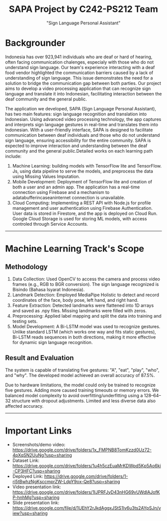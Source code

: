 <h1 align="center">SAPA Project by C242-PS212 Team </h1>
<p align="center">"Sign Language Personal Assistant"</p>

# Backgrounder
Indonesia has over 923,941 individuals who are deaf or hard of hearing, often facing communication chalenges, especialy with those who do not understand sign language. Our team's experience interacting with a deaf food vendor highlighted the communication barriers caused by a lack of understanding of sign language. This issue demonstrates the need for a solution to bridge the communication gap between both parties. Our project aims to develop a video processing application that can recognize sign language and translate it into Indonesian, facilitating interaction between the deaf community and the general public.

The application we developed, SAPA (Sign Language Personal Assistant), has two main features: sign language recognition and translation into Indonesian. Using advanced video processing technology, the app captures and interprets sign language gestures in real-time and translates them into Indonesian. With a user-friendly interface, SAPA is designed to facilitate communication between deaf individuals and those who do not understand sign language, ensuring accessibility for the entire community. SAPA is expected to improve interaction and understanding between the deaf community and the general public.Detailed works on each learning path include:
1. Machine Learning: building models with TensorFlow lite and TensorFlow. Js, using data pipeline to serve the models, and preprocess the data using Missing Values Imputation.
2. Mobile Development: Deployment of TensorFlow lite and creation of both a user and an admin app. The application has a real-time connection using Firebase and a mechanism to adatabufferincaseaninternet connection is unavailable.
3. Cloud Computing: Implementing a REST API with Node.js for profile management and user authentication using Firebase Authentication. User data is stored in Firestore, and the app is deployed on Cloud Run. Google Cloud Storage is used for storing ML models, with access controled through Service Accounts.

---

# Machine Learning Track's Scope
## Methodology
1. Data Collection: Used OpenCV to access the camera and process video frames (e.g., RGB to BGR conversion). The sign language recognized is Bisindo (Bahasa Isyarat Indonesia).
2. Landmark Detection: Employed MediaPipe Holistic to detect and record coordinates of the face, body pose, left hand, and right hand.
3. Feature Extraction: Detected landmarks were flattened into 1D arrays and saved as .npy files. Missing landmarks were filled with zeros.
4. Preprocessing: Applied label mapping and split the data into training and testing sets.
5. Model Development: A Bi-LSTM model was used to recognize gestures. Unlike standard LSTM (which works one way and fits static gestures), Bi-LSTM reads sequences in both directions, making it more effective for dynamic sign language recognition.

## Result and Evaluation
The system is capable of translating five gestures: "A", "eat", "play", "who", and "why". The developed model achieved an overall accuracy of 87.5%.

Due to hardware limitations, the model could only be trained to recognize five gestures. Adding more caused training timeouts or memory errors. We balanced model complexity to avoid overfitting/underfitting using a 128–64–32 structure with dropout adjustments. Limited and less diverse data also affected accuracy.

---

# Important Links
- Screenshots/demo video: https://drive.google.com/drive/folders/1x_FMPNB8TomKzzd0Uz72-4pXqSN2UuNg?usp=sharing
- Dataset Link: https://drive.google.com/drive/folders/1u4h5czEuaMrKDWpd5Kp5Ao6ki-CP3HFC?usp=sharing
- Deployed Link: https://drive.google.com/drive/folders/1-ri5tBwhzNgKsccmprZW-LdpY9ox-Qe8?usp=sharing
- Video presentation link: https://drive.google.com/drive/folders/1IJPRFJyD43nHG69vUWdlAJofKP-hnhMg?usp=sharing
- Slide presentation link: https://drive.google.com/file/d/1UEhY2rJkdAggxJStS1lv6u3ts2AYpSJn/view?usp=sharing
